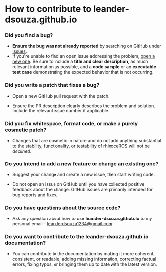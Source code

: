 # How to contribute to leander-dsouza.github.io

### **Did you find a bug?**

* **Ensure the bug was not already reported** by searching on GitHub under [Issues](https://github.com/leander-dsouza/leander-dsouza.github.io/issues).
* If you're unable to find an open issue addressing the problem, [open a new one](https://github.com/leander-dsouza/leander-dsouza.github.io/issues/new). Be sure to include a **title and clear description**, as much relevant information as possible, and a **code sample** or an **executable test case** demonstrating the expected behavior that is not occurring.

### **Did you write a patch that fixes a bug?**

* Open a new GitHub pull request with the patch.

* Ensure the PR description clearly describes the problem and solution. Include the relevant issue number if applicable.

### **Did you fix whitespace, format code, or make a purely cosmetic patch?**

* Changes that are cosmetic in nature and do not add anything substantial to the stability, functionality, or testability of rhinoceROS will not be *declined*.

### **Do you intend to add a new feature or change an existing one?**

* Suggest your change and create a new issue, then start writing code.

* Do not open an issue on GitHub until you have collected positive feedback about the change. GitHub issues are primarily intended for bug reports and fixes.

### **Do you have questions about the source code?**

* Ask any question about how to use **leander-dsouza.github.io** to my personal email - leanderdsouza1234@gmail.com

### **Do you want to contribute to the leander-dsouza.github.io documentation?**

* You can contribute to the documentation by making it more coherent, consistent, or readable, adding missing information, correcting factual errors, fixing typos, or bringing them up to date with the latest version.
